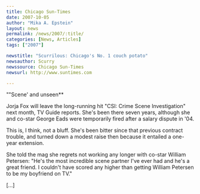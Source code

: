 ```yaml
---
title: Chicago Sun-Times
date: 2007-10-05
author: "Mika A. Epstein"
layout: news
permalink: /news/2007/:title/
categories: [News, Articles]
tags: ["2007"]

newstitle: "Scurrilous: Chicago's No. 1 couch potato"
newsauthor: Scurry
newssource: Chicago Sun-Times
newsurl: http://www.suntimes.com

---
```


""Scene' and unseen**

Jorja Fox will leave the long-running hit "CSI: Crime Scene Investigation" next month, TV Guide reports. She's been there seven years, although she and co-star George Eads were temporarily fired after a salary dispute in '04.

This is, I think, not a bluff. She's been bitter since that previous contract trouble, and turned down a modest raise then because it entailed a one-year extension.

She told the mag she regrets not working any longer with co-star William Petersen: "He's the most incredible scene partner I've ever had and he's a great friend. I couldn't have scored any higher than getting William Petersen to be my boyfriend on TV."

[...]
